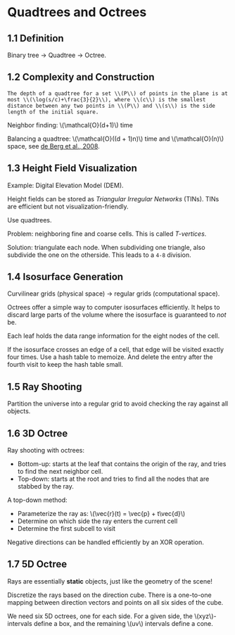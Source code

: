 # Quadtrees and Octrees

<!-- toc -->

## 1.1 Definition

Binary tree -> Quadtree -> Octree.

## 1.2 Complexity and Construction

```admonish quote
The depth of a quadtree for a set \\(P\\) of points in the plane is at most \\(\log(s/c)+\frac{3}{2}\\), where \\(c\\) is the smallest distance between any two points in \\(P\\) and \\(s\\) is the side length of the initial square.
```

Neighbor finding: \\(\mathcal{O}(d+1)\\) time

Balancing a quadtree: \\(\mathcal{O}((d + 1)n)\\) time and \\(\mathcal{O}(n)\\) space, see [de Berg et al., 2008](https://link.springer.com/book/10.1007/978-3-662-04245-8).

## 1.3 Height Field Visualization

Example: Digital Elevation Model (DEM).

Height fields can be stored as *Triangular Irregular Networks* (TINs). TINs are efficient but not visualization-friendly.

Use quadtrees.

Problem: neighboring fine and coarse cells. This is called *T-vertices*.

Solution: triangulate each node. When subdividing one triangle, also subdivide the one on the otherside. This leads to a `4-8` division.

## 1.4 Isosurface Generation

Curvilinear grids (physical space) -> regular grids (computational space).

Octrees offer a simple way to computer isosurfaces efficiently. It helps to discard large parts of the volume where the isosurface is guaranteed to *not* be.

Each leaf holds the data range information for the eight nodes of the cell.

If the isosurface crosses an edge of a cell, that edge will be visited exactly four times. Use a hash table to memoize. And delete the entry after the fourth visit to keep the hash table small.

## 1.5 Ray Shooting

Partition the universe into a regular grid to avoid checking the ray against all objects.

## 1.6 3D Octree

Ray shooting with octrees:

- Bottom-up: starts at the leaf that contains the origin of the ray, and tries to find the next neighbor cell.
- Top-down: starts at the root and tries to find all the nodes that are stabbed by the ray.

A top-down method:

- Parameterize the ray as: \\(\vec{r}(t) = \vec{p} + t\vec{d}\\)
- Determine on which side the ray enters the current cell
- Determine the first subcell to visit

Negative directions can be handled efficiently by an XOR operation.

## 1.7 5D Octree

Rays are essentially **static** objects, just like the geometry of the scene!

Discretize the rays based on the direction cube. There is a one-to-one mapping between direction vectors and points on all six sides of the cube.

We need six 5D octrees, one for each side. For a given side, the \\(xyz\\)-intervals define a box, and the remaining \\(uv\\) intervals define a cone.

